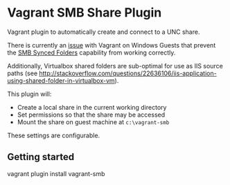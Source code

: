 # Vagrant SMB Share Plugin

Vagrant plugin to automatically create and connect to a UNC share.

There is currently an [issue](https://github.com/mitchellh/vagrant/issues/3699) with Vagrant on Windows Guests that prevent the [SMB Synced Folders]() capability from working correctly.

Additionally, Virtualbox shared folders are sub-optimal for use as IIS source paths (see http://stackoverflow.com/questions/22636106/iis-application-using-shared-folder-in-virtualbox-vm).

This plugin will:

* Create a local share in the current working directory
* Set permissions so that the share may be accessed
* Mount the share on guest machine at `c:\vagrant-smb`

These settings are configurable.

## Getting started

vagrant plugin install vagrant-smb